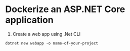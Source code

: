 # Dockerize an ASP.NET Core application
1. Create a web app using .Net CLI
```
dotnet new webapp -o name-of-your-project
```
